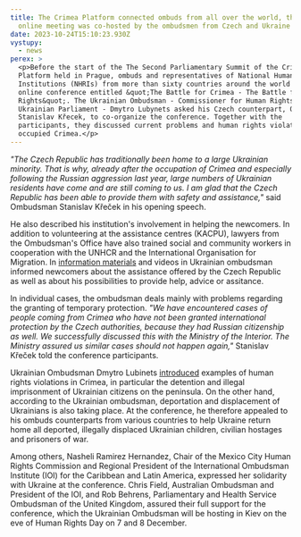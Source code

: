 ```yaml
---
title: The Crimea Platform connected ombuds from all over the world, their
  online meeting was co-hosted by the ombudsmen from Czech and Ukraine
date: 2023-10-24T15:10:23.930Z
vystupy:
  - news
perex: >
  <p>Before the start of the The Second Parliamentary Summit of the Crimea
  Platform held in Prague, ombuds and representatives of National Human Rights
  Institutions (NHRIs) from more than sixty countries around the world met at an
  online conference entitled &quot;The Battle for Crimea - The Battle for Human
  Rights&quot;. The Ukrainian Ombudsman - Commissioner for Human Rights of the
  Ukrainian Parliament - Dmytro Lubynets asked his Czech counterpart, Ombudsman
  Stanislav Křecek, to co-organize the conference. Together with the
  participants, they discussed current problems and human rights violations in
  occupied Crimea.</p>
---
```

<p><em>&quot;The Czech Republic has traditionally been home to a large Ukrainian minority. That is why, already after the occupation of Crimea and especially following the Russian aggression last year, large numbers of Ukrainian residents have come and are still coming to us. I am glad that the Czech Republic has been able to provide them with safety and assistance,&quot;</em> said Ombudsman Stanislav Křeček in his opening speech.</p>

<p>He also described his institution&#39;s involvement in helping the newcomers. In addition to volunteering at the assistance centres (KACPU), lawyers from the Ombudsman&#39;s Office have also trained social and community workers in cooperation with the UNHCR and the International Organisation for Migration. In <a href="https://www.ochrance.cz/situace/letaky-pro-ukrajince/">information materials</a> and videos in Ukrainian ombudsman informed newcomers about the assistance offered by the Czech Republic as well as about his possibilities to provide help, advice or assitance.</p>

<p>In individual cases, the ombudsman deals mainly with problems regarding the granting of temporary protection. <em>&quot;We have encountered cases of people coming from Crimea who have not been granted international protection by the Czech authorities, because they had Russian citizenship as well. We successfully discussed this with the Ministry of the Interior. The Ministry assured us similar cases should not happen again,&quot;</em> Stanislav Křeček told the conference participants.</p>

<p>Ukrainian Ombudsman Dmytro Lubinets <a href="https://www.ombudsman.gov.ua/en/news_details/porushennya-prav-lyudini-v-timchasovo-okupovanomu-krimu-onlajn-konferenciya-bitva-za-krim-bitva-za-prava-lyudini-u-mezhah-krimskoyi-platformi">introduced</a> examples of human rights violations in Crimea, in particular the detention and illegal imprisonment of Ukrainian citizens on the peninsula. On the other hand, according to the Ukrainian ombudsman, deportation and displacement of Ukrainians is also taking place. At the conference, he therefore appealed to his ombuds counterparts from various countries to help Ukraine return home all deported, illegally displaced Ukrainian children, civilian hostages and prisoners of war.</p>

<p>Among others, Nasheli Ramirez Hernandez, Chair of the Mexico City Human Rights Commission and Regional President of the International Ombudsman Institute (IOI) for the Caribbean and Latin America, expressed her solidarity with Ukraine at the conference. Chris Field, Australian Ombudsman and President of the IOI, and Rob Behrens, Parliamentary and Health Service Ombudsman of the United Kingdom, assured their full support for the conference, which the Ukrainian Ombudsman will be hosting in Kiev on the eve of Human Rights Day on 7 and 8 December.</p>
